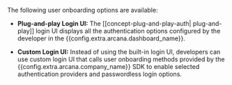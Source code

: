 The following user onboarding options are available:

* **Plug-and-play Login UI:** The [[concept-plug-and-play-auth| plug-and-play]] login UI displays all the authentication options configured by the developer in the {{config.extra.arcana.dashboard_name}}.

* **Custom Login UI:** Instead of using the built-in login UI, developers can use custom login UI that calls user onboarding methods provided by the {{config.extra.arcana.company_name}} SDK to enable selected authentication providers and passwordless login options.